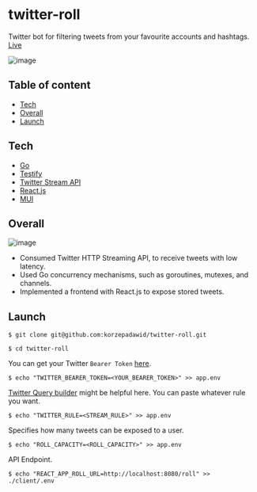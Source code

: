 # twitter-roll

Twitter bot for filtering tweets from your favourite accounts and hashtags.
[Live](https://twitter-roll.netlify.app/)

![image](https://i.ibb.co/Px7z4Zy/icon.png)

## Table of content
- [Tech](#tech)
- [Overall](#Overall)
- [Launch](#launch)

## Tech
- [Go](https://go.dev/)
- [Testify](https://github.com/stretchr/testify)
- [Twitter Stream API](https://developer.twitter.com/en/docs/tutorials/stream-tweets-in-real-time)
- [React.js](https://reactjs.org/)
- [MUI](https://mui.com/)

## Overall

![image](https://i.ibb.co/6Xmtyt2/appss.png)
- Consumed Twitter HTTP Streaming API, to receive tweets with low latency.
- Used Go concurrency mechanisms, such as goroutines, mutexes, and channels.
- Implemented a frontend with React.js to expose stored tweets.
## Launch
```
$ git clone git@github.com:korzepadawid/twitter-roll.git
```

```
$ cd twitter-roll
```

You can get your Twitter `Bearer Token` [here](https://developer.twitter.com/en/portal/dashboard).

```
$ echo "TWITTER_BEARER_TOKEN=<YOUR_BEARER_TOKEN>" >> app.env 
```

[Twitter Query builder](https://developer.twitter.com/apitools/query?query=) might be helpful here. You can paste whatever rule you want. 

```
$ echo "TWITTER_RULE=<STREAM_RULE>" >> app.env 
```

Specifies how many tweets can be exposed to a user.

```
$ echo "ROLL_CAPACITY=<ROLL_CAPACITY>" >> app.env 
```

API Endpoint.

```
$ echo "REACT_APP_ROLL_URL=http://localhost:8080/roll" >> ./client/.env 
```


